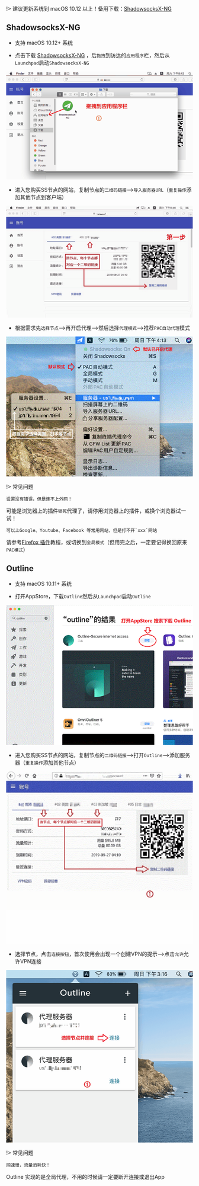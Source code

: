 !> 建议更新系统到 macOS 10.12 以上！备用下载：[ShadowsocksX-NG](https://www.5nd.xyz/mac/ShadowsocksX-NG.zip)

## ShadowsocksX-NG

* 支持 macOS 10.12+ 系统

* 点击下载 <a href="media/mac/ShadowsocksX-NG.zip" target="_blank">ShadowsocksX-NG</a> ，后`拖拽`到访达的`应用程序`栏，然后从`Launchpad`启动`ShadowsocksX-NG`

![ShadowsocksX-NG](media/mac/sx1.gif ':size=720')

* 进入您购买SS节点的网站，复制节点的`二维码链接`-->`导入服务器URL`（`重复操作`添加其他节点到客户端）

![ShadowsocksX-NG](media/mac/sx2.gif ':size=720')

* 根据需求先`选择节点`-->再开启代理-->然后选择`代理模式`-->推荐`PAC自动代理`模式

![ShadowsocksX-NG](media/mac/sx3.gif ':size=720')

!> 常见问题

  ```shell
  设置没有错误，但是连不上外网！
```

可能是浏览器上的插件`锁死`代理了，请停用浏览器上的插件，或换个浏览器试一试！

  ```shell
  可以上Google、Youtube、Facebook 等常用网站，但是打不开`xxx`网站
```
请参考[Firefox 插件](firefox)教程，或切换到`全局模式`（但用完之后，一定要记得换回原来`PAC模式`）

## Outline

* 支持 macOS 10.11+ 系统 

* 打开AppStore，下载`Outline`然后从`Launchpad`启动`Outline`

![Shadowrocket](media/mac/ot1.gif ':size=720')

* 进入您购买SS节点的网站，复制节点的`二维码链接`-->打开`Outline`-->添加服务器（`重复操作`添加其他节点）

![Shadowrocket](media/mac/ot2.gif ':size=720')

* 选择节点，点击`连接按钮`，首次使用会出现一个创建VPN的提示-->点击`允许`允许VPN连接

![Shadowrocket](media/mac/ot3.gif ':size=720')

!> 常见问题

  ```shell
  网速慢，流量消耗快！
```

Outline 实现的是全局代理，不用的时候请一定要断开连接或退出App
